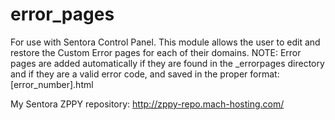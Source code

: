 # error_pages
For use with Sentora Control Panel. This module allows the user to edit and restore the Custom Error pages for each of their domains. NOTE: Error pages are added automatically if they are found in the _errorpages directory and if they are a valid error code, and saved in the proper format: [error_number].html

My Sentora ZPPY repository: http://zppy-repo.mach-hosting.com/
